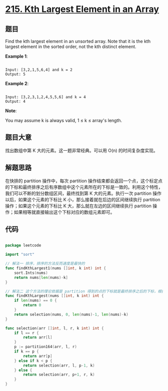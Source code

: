 # [215. Kth Largest Element in an Array](https://leetcode.com/problems/kth-largest-element-in-an-array/)

## 题目

Find the kth largest element in an unsorted array. Note that it is the kth largest element in the sorted order, not the kth distinct element.

**Example 1**:

```

Input: [3,2,1,5,6,4] and k = 2
Output: 5

```

**Example 2**:

```

Input: [3,2,3,1,2,4,5,5,6] and k = 4
Output: 4

```

**Note**:     

You may assume k is always valid, 1 ≤ k ≤ array's length.


## 题目大意

找出数组中第 K 大的元素。这一题非常经典。可以用 O(n) 的时间复杂度实现。

## 解题思路

在快排的 partition 操作中，每次 partition 操作结束都会返回一个点，这个标定点的下标和最终排序之后有序数组中这个元素所在的下标是一致的。利用这个特性，我们可以不断的划分数组区间，最终找到第 K 大的元素。执行一次 partition 操作以后，如果这个元素的下标比 K 小，那么接着就在后边的区间继续执行 partition 操作；如果这个元素的下标比 K 大，那么就在左边的区间继续执行 partition 操作；如果相等就直接输出这个下标对应的数组元素即可。



## 代码

```go

package leetcode

import "sort"

// 解法一 排序，排序的方法反而速度是最快的
func findKthLargest1(nums []int, k int) int {
	sort.Ints(nums)
	return nums[len(nums)-k]
}

// 解法二 这个方法的理论依据是 partition 得到的点的下标就是最终排序之后的下标，根据这个下标，我们可以判断第 K 大的数在哪里
func findKthLargest(nums []int, k int) int {
	if len(nums) == 0 {
		return 0
	}
	return selection(nums, 0, len(nums)-1, len(nums)-k)
}

func selection(arr []int, l, r, k int) int {
	if l == r {
		return arr[l]
	}
	p := partition164(arr, l, r)
	if k == p {
		return arr[p]
	} else if k < p {
		return selection(arr, l, p-1, k)
	} else {
		return selection(arr, p+1, r, k)
	}
}

```